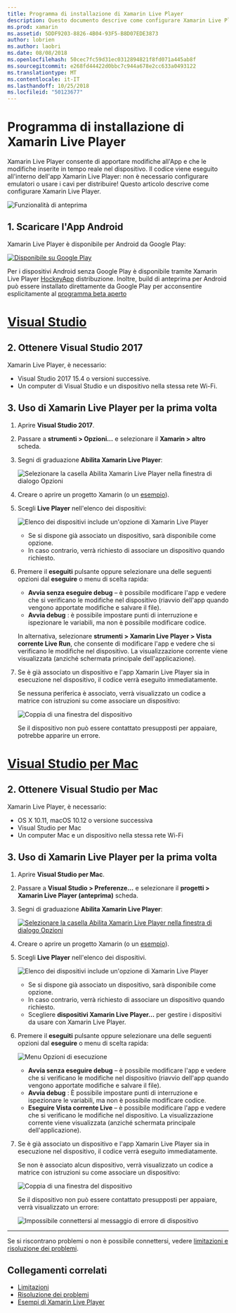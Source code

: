 ```yaml
---
title: Programma di installazione di Xamarin Live Player
description: Questo documento descrive come configurare Xamarin Live Player e usarlo per apportare modifiche in tempo reale a un'applicazione in esecuzione.
ms.prod: xamarin
ms.assetid: 5DDF9203-8826-4B04-93F5-B8D07EDE3873
author: lobrien
ms.author: laobri
ms.date: 08/08/2018
ms.openlocfilehash: 50cec7fc59d31ec0312894821f8fd071a445ab8f
ms.sourcegitcommit: e268fd44422d0bbc7c944a678e2cc633a0493122
ms.translationtype: MT
ms.contentlocale: it-IT
ms.lasthandoff: 10/25/2018
ms.locfileid: "50123677"
---
```

# <a name="xamarin-live-player-setup"></a>Programma di installazione di Xamarin Live Player

Xamarin Live Player consente di apportare modifiche all'App e che le modifiche inserite in tempo reale nel dispositivo. Il codice viene eseguito all'interno dell'app Xamarin Live Player: non è necessario configurare emulatori o usare i cavi per distribuire! Questo articolo descrive come configurare Xamarin Live Player.

![Funzionalità di anteprima](~/media/shared/preview.png)

## <a name="1-get-the-android-app"></a>1. Scaricare l'App Android

Xamarin Live Player è disponibile per Android da Google Play:

[ ![Disponibile su Google Play](install-images/google-play-badge.png)](https://play.google.com/store/apps/details?id=com.xamarin.live)

Per i dispositivi Android senza Google Play è disponibile tramite Xamarin Live Player [HockeyApp](https://aka.ms/xlp-hockeyapp) distribuzione. Inoltre, build di anteprima per Android può essere installato direttamente da Google Play per acconsentire esplicitamente al [programma beta aperto](https://play.google.com/apps/testing/com.xamarin.live)

# <a name="visual-studiotabwindows"></a>[Visual Studio](#tab/windows)

## <a name="2-get-visual-studio-2017"></a>2. Ottenere Visual Studio 2017

Xamarin Live Player, è necessario:

- Visual Studio 2017 15.4 o versioni successive.
- Un computer di Visual Studio e un dispositivo nella stessa rete Wi-Fi.

## <a name="3-using-xamarin-live-player-for-the-first-time"></a>3. Uso di Xamarin Live Player per la prima volta

1. Aprire **Visual Studio 2017**.
2. Passare a **strumenti > Opzioni...**  e selezionare il **Xamarin > altro** scheda.
3. Segni di graduazione **Abilita Xamarin Live Player**:

    ![Selezionare la casella Abilita Xamarin Live Player nella finestra di dialogo Opzioni](install-images/vs2017-options.png)

4. Creare o aprire un progetto Xamarin (o un [esempio](~/tools/live-player/samples.md)).
5. Scegli **Live Player** nell'elenco dei dispositivi:

    ![Elenco dei dispositivi include un'opzione di Xamarin Live Player](install-images/devices-empty-windows.png)

    - Se si dispone già associato un dispositivo, sarà disponibile come opzione.
    - In caso contrario, verrà richiesto di associare un dispositivo quando richiesto.

6. Premere il **eseguiti** pulsante oppure selezionare una delle seguenti opzioni dal **eseguire** o menu di scelta rapida:

    - **Avvia senza eseguire debug** – è possibile modificare l'app e vedere che si verificano le modifiche nel dispositivo (riavvio dell'app quando vengono apportate modifiche e salvare il file).
    - **Avvia debug** : è possibile impostare punti di interruzione e ispezionare le variabili, ma non è possibile modificare codice.

    In alternativa, selezionare **strumenti > Xamarin Live Player > Vista corrente Live Run**, che consente di modificare l'app e vedere che si verificano le modifiche nel dispositivo. La visualizzazione corrente viene visualizzata (anziché schermata principale dell'applicazione).

7. Se è già associato un dispositivo e l'app Xamarin Live Player sia in esecuzione nel dispositivo, il codice verrà eseguito immediatamente.

    Se nessuna periferica è associato, verrà visualizzato un codice a matrice con istruzioni su come associare un dispositivo:

    ![Coppia di una finestra del dispositivo](install-images/manage-empty-windows.png)

    Se il dispositivo non può essere contattato presupposti per appaiare, potrebbe apparire un errore.

# <a name="visual-studio-for-mactabmacos"></a>[Visual Studio per Mac](#tab/macos)

## <a name="2-get-visual-studio-for-mac"></a>2. Ottenere Visual Studio per Mac

Xamarin Live Player, è necessario:

- OS X 10.11, macOS 10.12 o versione successiva
- Visual Studio per Mac
- Un computer Mac e un dispositivo nella stessa rete Wi-Fi

## <a name="3-using-xamarin-live-player-for-the-first-time"></a>3. Uso di Xamarin Live Player per la prima volta

1. Aprire **Visual Studio per Mac**.
2. Passare a **Visual Studio > Preferenze...**  e selezionare il **progetti > Xamarin Live Player (anteprima)** scheda.
3. Segni di graduazione **Abilita Xamarin Live Player**:

    [![Selezionare la casella Abilita Xamarin Live Player nella finestra di dialogo Opzioni](install-images/vsmac-options-sml.png)](install-images/vsmac-options.png#lightbox)

4. Creare o aprire un progetto Xamarin (o un [esempio](~/tools/live-player/samples.md)).
5. Scegli **Live Player** nell'elenco dei dispositivi.

    ![Elenco dei dispositivi include un'opzione di Xamarin Live Player](install-images/devices.png)

    - Se si dispone già associato un dispositivo, sarà disponibile come opzione.
    - In caso contrario, verrà richiesto di associare un dispositivo quando richiesto.
    - Scegliere **dispositivi Xamarin Live Player...**  per gestire i dispositivi da usare con Xamarin Live Player.

6. Premere il **eseguiti** pulsante oppure selezionare una delle seguenti opzioni dal **eseguire** o menu di scelta rapida:

    ![Menu Opzioni di esecuzione](install-images/run-menu.png)

    - **Avvia senza eseguire debug** – è possibile modificare l'app e vedere che si verificano le modifiche nel dispositivo (riavvio dell'app quando vengono apportate modifiche e salvare il file).
    - **Avvia debug** : È possibile impostare punti di interruzione e ispezionare le variabili, ma non è possibile modificare codice.
    - **Eseguire Vista corrente Live** – è possibile modificare l'app e vedere che si verificano le modifiche nel dispositivo. La visualizzazione corrente viene visualizzata (anziché schermata principale dell'applicazione).

7. Se è già associato un dispositivo e l'app Xamarin Live Player sia in esecuzione nel dispositivo, il codice verrà eseguito immediatamente.

    Se non è associato alcun dispositivo, verrà visualizzato un codice a matrice con istruzioni su come associare un dispositivo:

    ![Coppia di una finestra del dispositivo](install-images/manage-empty.png)

    Se il dispositivo non può essere contattato presupposti per appaiare, verrà visualizzato un errore:

    ![Impossibile connettersi al messaggio di errore di dispositivo](install-images/error-cannot-connect.png)

-----

Se si riscontrano problemi o non è possibile connettersi, vedere [limitazioni e risoluzione dei problemi](~/tools/live-player/troubleshooting.md).

## <a name="related-links"></a>Collegamenti correlati

- [Limitazioni](~/tools/live-player/limitations.md)
- [Risoluzione dei problemi](~/tools/live-player/troubleshooting.md)
- [Esempi di Xamarin Live Player](~/tools/live-player/samples.md)
